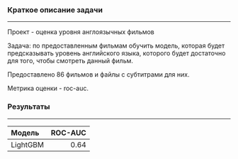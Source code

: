### Краткое описание задачи

---
Проект - оценка уровня англоязычных фильмов

Задача: по предоставленным фильмам обучить модель, которая будет предсказывать уровень английского языка, которого будет достаточно для того, чтобы смотреть данный фильм.

Предоставлено 86 фильмов и файлы с субтитрами для них.

Метрика оценки - roc-auc.

### Результаты

---
Модель |  ROC-AUC  
:------|------:
LightGBM | 0.64 

